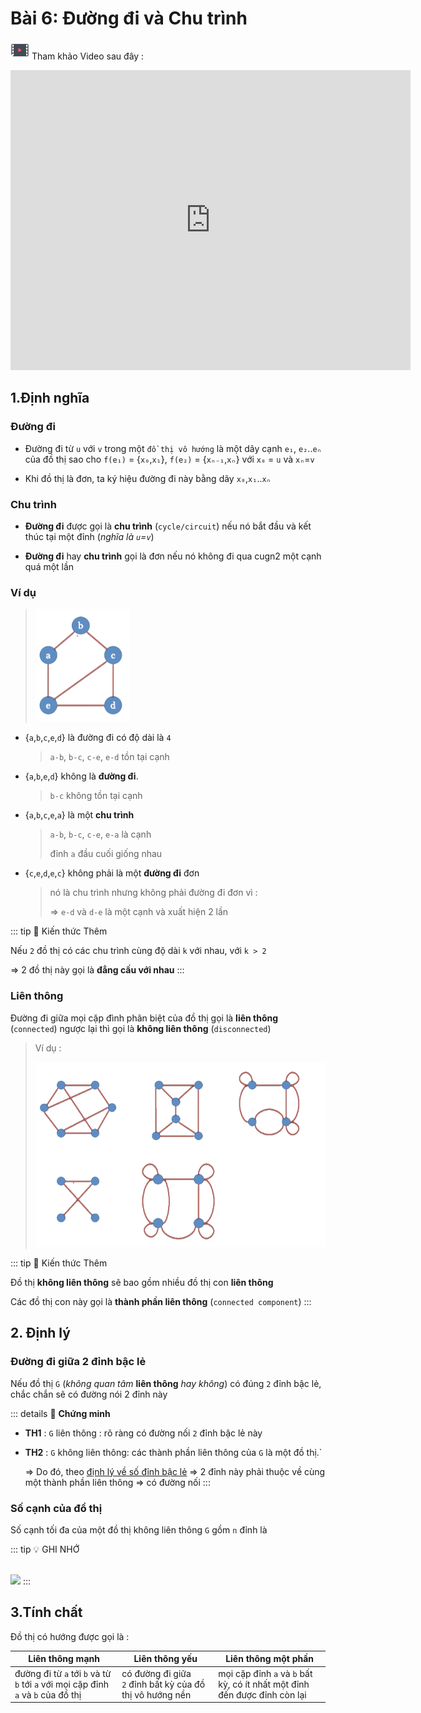 # Bài 6: Đường đi và Chu trình

<img src="https://raw.githubusercontent.com/Zenfection/Image/master/2021/08/12-16-19-36-icons8-movie_beginning.png" width="30"> Tham khảo Video sau đây : 

<div class="videoZen">
    <iframe width="640" height="480" src="https://www.youtube.com/embed/EOmKGQOtjEI?list=PLZDIOVvUyYVxdqTsJ9yvg9TSv4TnQoglO" title="YouTube video player" frameborder="0" allow="accelerometer; autoplay; clipboard-write; encrypted-media; gyroscope; picture-in-picture" allowfullscreen></iframe>
</div>

## 1.Định nghĩa

### Đường đi

- Đường đi từ `u` với `v` trong một `đồ thị vô hướng` là một dãy cạnh `e₁`, `e₂`..`eₙ` của đồ thị sao cho `f(e₁)` = {`x₀`,`x₁`}, `f(e₂)` = {`xₙ₋₁`,`xₙ`} với `x₀` = `u` và `xₙ`=`v`

- Khi đồ thị là đơn, ta ký hiệu đường đi này bằng dãy `x₀`,`x₁`..`xₙ`

### Chu trình

- **Đường đi** được gọi là **chu trình** (`cycle/circuit`) nếu nó bắt đầu và kết thúc tại một đỉnh (*nghĩa là `u`=`v`*)

- **Đường đi** hay **chu trình** gọi là đơn nếu nó không đi qua cugn2 một cạnh quá một lần 

### Ví dụ 

> <img src="https://raw.githubusercontent.com/Zenfection/Image/master/2021/08/30-21-06-03-output-onlinepngtools%20(1).png" width="150">

- {`a`,`b`,`c`,`e`,`d`} là đường đi có độ dài là `4` 

  > `a-b`, `b-c`, `c-e`, `e-d` tồn tại cạnh

- {`a`,`b`,`e`,`d`} không là **đường đi**.

  > `b-c` không tồn tại cạnh

- {`a`,`b`,`c`,`e`,`a`} là một **chu trình**

  > `a-b`, `b-c`, `c-e`, `e-a` là cạnh
  >
  > đỉnh `a` đầu cuối giống nhau

- {`c`,`e`,`d`,`e`,`c`} không phải là một **đường đi** đơn

  > nó là chu trình nhưng không phải đường đi đơn vì : 
  > 
  > => `e-d` và `d-e` là một cạnh và xuất hiện 2 lần

::: tip 📇 Kiến thức Thêm

Nếu `2` đồ thị có các chu trình cùng độ dài `k` với nhau, với `k > 2`

=> 2 đồ thị này gọi là **đẳng cấu với nhau**
:::
### Liên thông 

Đường đi giữa mọi cặp đình phân biệt của đồ thị gọi là **liên thông** (`connected`) ngược lại thì gọi là **không liên thông** (`disconnected`)

> Ví dụ :
>
> <img src="https://raw.githubusercontent.com/Zenfection/Image/master/2021/08/30-21-25-05-output-onlinepngtools%20(2).png" width="500px">

::: tip 📇 Kiến thức Thêm

Đồ thị **không liên thông** sẽ bao gồm nhiều đồ thị con **liên thông**

Các đồ thị con này gọi là **thành phần liên thông** (`connected component`)
:::

## 2. Định lý

### Đường đi giữa 2 đỉnh bậc lẻ

Nếu đồ thị `G` (*không quan tâm* **liên thông** *hay không*) có đúng `2` đỉnh bậc lẻ, chắc chắn sẽ có đường nói 2 đỉnh này

::: details 📝 <b>Chứng minh</b>

- **TH1** : `G` liên thông : rõ ràng có đường nối `2` đỉnh bậc lẻ này

- **TH2** : `G` không liên thông: các thành phần liên thông của `G` là một đồ thị.`

  => Do đó, theo [định lý về số đỉnh bậc lẻ](/cosonganh/CT175-Ly_thuyet_do_thi/Tailieu/3.md#b-dinh-ly-ve-so-dinh-bac-le) => 2 đỉnh này phải thuộc về cùng một thành phần liên thông => có đường nối
:::

### Số cạnh của đồ thị

Số cạnh tối đa của một đồ thị không liên thông `G` gồm `n` đỉnh là 

::: tip 💡 GHI NHỚ

<br>

<img src="https://render.githubusercontent.com/render/math?math=\frac{(n-k)(n-k+1)}{2}" width="150">
:::

## 3.Tính chất

Đồ thị có hướng được gọi là : 

| Liên thông mạnh                                                                  | Liên thông yếu                                           | Liên thông một phần                                                       |
| -------------------------------------------------------------------------------- | -------------------------------------------------------- | ------------------------------------------------------------------------- |
| đường đi từ `a` tới `b` và từ `b` tới `a` với mọi cặp đỉnh `a` và `b` của đồ thị | có đường đi giữa `2` đỉnh bất kỳ của đồ thị vô hướng nền | mọi cặp đỉnh `a` và `b` bất kỳ, có ít nhất một đỉnh đến được đỉnh còn lại |

<comment/> 